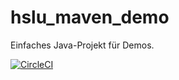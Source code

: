 # hslu_maven_demo

Einfaches Java-Projekt für Demos.

[![CircleCI](https://circleci.com/gh/rgisler/hslu_maven_demo.svg?style=svg)](https://circleci.com/gh/rgisler/hslu_maven_demo)